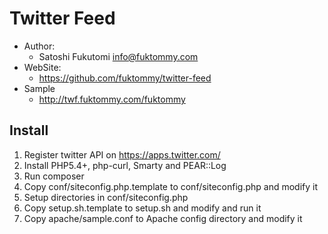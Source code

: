 Twitter Feed
============

* Author:
    * Satoshi Fukutomi <info@fuktommy.com>
* WebSite:
    * https://github.com/fuktommy/twitter-feed
* Sample
    * http://twf.fuktommy.com/fuktommy

Install
-------

1. Register twitter API on https://apps.twitter.com/
2. Install PHP5.4+, php-curl, Smarty and PEAR::Log
3. Run composer
4. Copy conf/siteconfig.php.template to conf/siteconfig.php and modify it
5. Setup directories in conf/siteconfig.php
6. Copy setup.sh.template to setup.sh and modify and run it
7. Copy apache/sample.conf to Apache config directory and modify it
